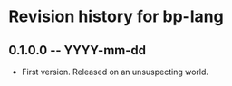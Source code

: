 # Revision history for bp-lang

## 0.1.0.0  -- YYYY-mm-dd

* First version. Released on an unsuspecting world.
